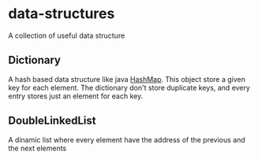 # data-structures
A collection of useful data structure

## Dictionary
A hash based data structure like java [HashMap](https://docs.oracle.com/javase/8/docs/api/java/util/HashMap.html).
This object store a given key for each element. The dictionary
don't store duplicate keys, and every entry stores just
an element for each key.

## DoubleLinkedList
A dinamic list where every element have the address of the previous and the next elements
